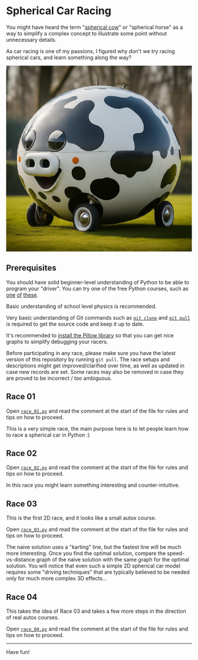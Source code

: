 # Spherical Car Racing

You might have heard the term
"[spherical cow](https://en.wikipedia.org/wiki/Spherical_cow)"
or "spherical horse" as a way to simplify a complex concept to illustrate some
point without unnecessary details.

As car racing is one of my passions, I figured why don't we try racing spherical
cars, and learn something along the way?

![A spherical car](images/spherical-cow-car.jpg)

## Prerequisites

You should have solid beginner-level understanding of Python to be able to program
your "driver". You can try one of the free Python courses, such as
[one](https://www.mathplanet.com/education/programming)
[of](https://www.coursera.org/professional-certificates/google-it-automation)
[these](https://www.udemy.com/course/math-with-python/).

Basic understanding of school level physics is recommended.

Very basic understanding of Git commands such as
[`git clone`](https://docs.github.com/en/repositories/creating-and-managing-repositories/cloning-a-repository)
and
[`git pull`](https://docs.github.com/en/get-started/using-git/getting-changes-from-a-remote-repository)
is required to get the source code and keep it up to date.

It's recommended to
[install the Pillow library](https://pillow.readthedocs.io/en/stable/installation.html)
so that you can get nice graphs to simplify debugging your racers.

Before participating in any race, please make sure you have the latest version
of this repository by running `git pull`. The race setups and descriptions might
get improved/clarified over time, as well as updated in case new records are set.
Some races may also be removed in case they are proved to be incorrect / too ambiguous.

## Race 01

Open [`race_01.py`](race_01.py) and read the comment at the start of the file
for rules and tips on how to proceed.

This is a very simple race, the main purpose here is to let people learn how to
race a spherical car in Python :)

## Race 02

Open [`race_02.py`](race_02.py) and read the comment at the start of the file
for rules and tips on how to proceed.

In this race you might learn something interesting and counter-intuitive.

## Race 03

This is the first 2D race, and it looks like a small autox course.

Open [`race_03.py`](race_03.py) and read the comment at the start of the file
for rules and tips on how to proceed.

The naive solution uses a "karting" line, but the fastest line will be much
more interesting. Once you find the optimal solution, compare the
speed-vs-distance graph of the naive solution with the same graph for the
optimal solution. You will notice that even such a simple 2D spherical car model
requires some "driving techniques" that are typically believed to be needed only
for much more complex 3D effects...

## Race 04

This takes the idea of Race 03 and takes a few more steps in the direction of
real autox courses.

Open [`race_04.py`](race_04.py) and read the comment at the start of the file
for rules and tips on how to proceed.

---

Have fun!
